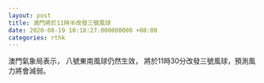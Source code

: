 ```yaml
---
layout: post
title: 澳門將於11時半改發三號風球
date: 2020-08-19 10:18:27.000000000 +08:00
categories: rthk
---
```


澳門氣象局表示， 八號東南風球仍然生效， 將於11時30分改發三號風球，預測風力將會減弱。
